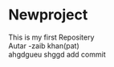 # Newproject
This is my first Repositery
<br>
Autar -zaib khan(pat)
<br>
ahgdgueu shggd  add commit
